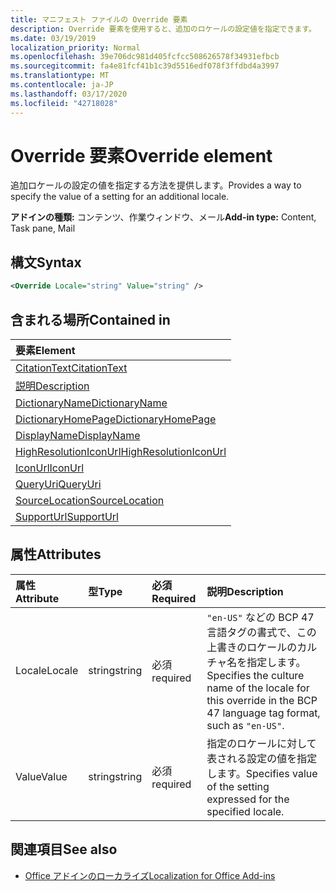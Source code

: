 ```yaml
---
title: マニフェスト ファイルの Override 要素
description: Override 要素を使用すると、追加のロケールの設定値を指定できます。
ms.date: 03/19/2019
localization_priority: Normal
ms.openlocfilehash: 39e706dc981d405fcfcc508626578f34931efbcb
ms.sourcegitcommit: fa4e81fcf41b1c39d5516edf078f3ffdbd4a3997
ms.translationtype: MT
ms.contentlocale: ja-JP
ms.lasthandoff: 03/17/2020
ms.locfileid: "42718028"
---
```

# <a name="override-element"></a><span data-ttu-id="5815e-103">Override 要素</span><span class="sxs-lookup"><span data-stu-id="5815e-103">Override element</span></span>

<span data-ttu-id="5815e-104">追加ロケールの設定の値を指定する方法を提供します。</span><span class="sxs-lookup"><span data-stu-id="5815e-104">Provides a way to specify the value of a setting for an additional locale.</span></span>

<span data-ttu-id="5815e-105">**アドインの種類:** コンテンツ、作業ウィンドウ、メール</span><span class="sxs-lookup"><span data-stu-id="5815e-105">**Add-in type:** Content, Task pane, Mail</span></span>

## <a name="syntax"></a><span data-ttu-id="5815e-106">構文</span><span class="sxs-lookup"><span data-stu-id="5815e-106">Syntax</span></span>

```XML
<Override Locale="string" Value="string" />
```

## <a name="contained-in"></a><span data-ttu-id="5815e-107">含まれる場所</span><span class="sxs-lookup"><span data-stu-id="5815e-107">Contained in</span></span>

|<span data-ttu-id="5815e-108">**要素**</span><span class="sxs-lookup"><span data-stu-id="5815e-108">**Element**</span></span>|
|:-----|
|[<span data-ttu-id="5815e-109">CitationText</span><span class="sxs-lookup"><span data-stu-id="5815e-109">CitationText</span></span>](citationtext.md)|
|[<span data-ttu-id="5815e-110">説明</span><span class="sxs-lookup"><span data-stu-id="5815e-110">Description</span></span>](description.md)|
|[<span data-ttu-id="5815e-111">DictionaryName</span><span class="sxs-lookup"><span data-stu-id="5815e-111">DictionaryName</span></span>](dictionaryname.md)|
|[<span data-ttu-id="5815e-112">DictionaryHomePage</span><span class="sxs-lookup"><span data-stu-id="5815e-112">DictionaryHomePage</span></span>](dictionaryhomepage.md)|
|[<span data-ttu-id="5815e-113">DisplayName</span><span class="sxs-lookup"><span data-stu-id="5815e-113">DisplayName</span></span>](displayname.md)|
|[<span data-ttu-id="5815e-114">HighResolutionIconUrl</span><span class="sxs-lookup"><span data-stu-id="5815e-114">HighResolutionIconUrl</span></span>](highresolutioniconurl.md)|
|[<span data-ttu-id="5815e-115">IconUrl</span><span class="sxs-lookup"><span data-stu-id="5815e-115">IconUrl</span></span>](iconurl.md)|
|[<span data-ttu-id="5815e-116">QueryUri</span><span class="sxs-lookup"><span data-stu-id="5815e-116">QueryUri</span></span>](queryuri.md)|
|[<span data-ttu-id="5815e-117">SourceLocation</span><span class="sxs-lookup"><span data-stu-id="5815e-117">SourceLocation</span></span>](sourcelocation.md)|
|[<span data-ttu-id="5815e-118">SupportUrl</span><span class="sxs-lookup"><span data-stu-id="5815e-118">SupportUrl</span></span>](supporturl.md)|

## <a name="attributes"></a><span data-ttu-id="5815e-119">属性</span><span class="sxs-lookup"><span data-stu-id="5815e-119">Attributes</span></span>

|<span data-ttu-id="5815e-120">**属性**</span><span class="sxs-lookup"><span data-stu-id="5815e-120">**Attribute**</span></span>|<span data-ttu-id="5815e-121">**型**</span><span class="sxs-lookup"><span data-stu-id="5815e-121">**Type**</span></span>|<span data-ttu-id="5815e-122">**必須**</span><span class="sxs-lookup"><span data-stu-id="5815e-122">**Required**</span></span>|<span data-ttu-id="5815e-123">**説明**</span><span class="sxs-lookup"><span data-stu-id="5815e-123">**Description**</span></span>|
|:-----|:-----|:-----|:-----|
|<span data-ttu-id="5815e-124">Locale</span><span class="sxs-lookup"><span data-stu-id="5815e-124">Locale</span></span>|<span data-ttu-id="5815e-125">string</span><span class="sxs-lookup"><span data-stu-id="5815e-125">string</span></span>|<span data-ttu-id="5815e-126">必須</span><span class="sxs-lookup"><span data-stu-id="5815e-126">required</span></span>|<span data-ttu-id="5815e-127">`"en-US"` などの BCP 47 言語タグの書式で、この上書きのロケールのカルチャ名を指定します。</span><span class="sxs-lookup"><span data-stu-id="5815e-127">Specifies the culture name of the locale for this override in the BCP 47 language tag format, such as  `"en-US"`.</span></span>|
|<span data-ttu-id="5815e-128">Value</span><span class="sxs-lookup"><span data-stu-id="5815e-128">Value</span></span>|<span data-ttu-id="5815e-129">string</span><span class="sxs-lookup"><span data-stu-id="5815e-129">string</span></span>|<span data-ttu-id="5815e-130">必須</span><span class="sxs-lookup"><span data-stu-id="5815e-130">required</span></span>|<span data-ttu-id="5815e-131">指定のロケールに対して表される設定の値を指定します。</span><span class="sxs-lookup"><span data-stu-id="5815e-131">Specifies value of the setting expressed for the specified locale.</span></span>|

## <a name="see-also"></a><span data-ttu-id="5815e-132">関連項目</span><span class="sxs-lookup"><span data-stu-id="5815e-132">See also</span></span>

- [<span data-ttu-id="5815e-133">Office アドインのローカライズ</span><span class="sxs-lookup"><span data-stu-id="5815e-133">Localization for Office Add-ins</span></span>](../../develop/localization.md)
